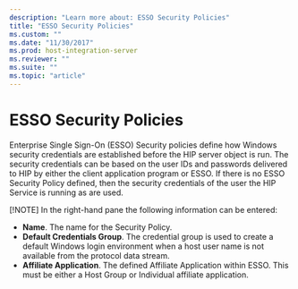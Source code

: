 ```yaml
---
description: "Learn more about: ESSO Security Policies"
title: "ESSO Security Policies"
ms.custom: ""
ms.date: "11/30/2017"
ms.prod: host-integration-server
ms.reviewer: ""
ms.suite: ""
ms.topic: "article"
---
```

# ESSO Security Policies
Enterprise Single Sign-On (ESSO) Security policies define how Windows security credentials are established before the HIP server object is run. The security credentials can be based on the user IDs and passwords delivered to HIP by either the client application program or ESSO. If there is no ESSO Security Policy defined, then the security credentials of the user the HIP Service is running as are used.

 [!NOTE] In the right-hand pane the following information can be entered:
 - **Name**. The name for the Security Policy.
 - **Default Credentials Group**.  The credential group is used to create a default Windows login environment when a host user name is not available from the protocol data stream.
 - **Affiliate Application**. The defined Affiliate Application within ESSO.  This must be either a Host Group or Individual affiliate application.
